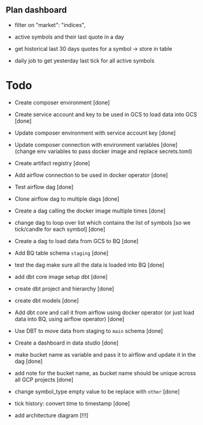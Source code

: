 ## Plan dashboard

- filter on "market": "indices",

- active symbols and their last quote in a day
- get historical last 30 days quotes for a symbol -> store in table
- daily job to get yesterday last tick for all active symbols

# Todo

- Create composer environment [done]
- Create service account and key to be used in GCS to load data into GCS [done]
- Update composer environment with service account key [done]
- Update composer connection with environment variables [done] (change env variables to pass docker image and replace secrets.toml)
- Create artifact registry [done]
- Add airflow connection to be used in docker operator [done]
- Test airflow dag [done]
- Clone airflow dag to multiple dags [done]
- Create a dag calling the docker image multiple times [done]
- change dag to loop over list which contains the list of symbols [so we tick/candle for each symbol] [done]
- Create a dag to load data from GCS to BQ [done]
- Add BQ table schema `staging` [done]
- test the dag make sure all the data is loaded into BQ [done]
- add dbt core image setup dbt [done]
- create dbt project and hierarchy [done]
- create dbt models [done]
- Add dbt core and call it from airflow using docker operator (or just load data into BQ, using airflow operator) [done]
- Use DBT to move data from staging to `main` schema [done]
- Create a dashboard in data studio [done]

- make bucket name as variable and pass it to airflow and update it in the dag [done]
- add note for the bucket name, as bucket name should be unique across all GCP projects [done]

- change symbol_type empty value to be replace with `other`  [done]
- tick history: convert time to timestamp [done]

- add architecture diagram [!!!]
